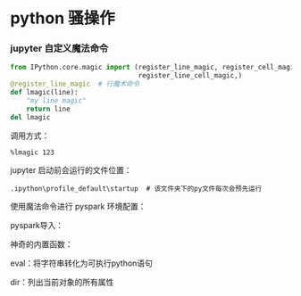 # python 骚操作

### jupyter 自定义魔法命令

```python
from IPython.core.magic import (register_line_magic, register_cell_magic,
                                register_line_cell_magic,)
@register_line_magic  # 行魔术命令
def lmagic(line):
    "my line magic"
    return line
del lmagic
```

调用方式：

```
%lmagic 123
```

jupyter 启动前会运行的文件位置：

```
.ipython\profile_default\startup  # 该文件夹下的py文件每次会预先运行
```

使用魔法命令进行 pyspark 环境配置：

pyspark导入：





神奇的内置函数：

eval：将字符串转化为可执行python语句

dir：列出当前对象的所有属性

